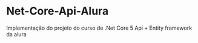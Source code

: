 # Net-Core-Api-Alura

Implementação do projeto do curso de .Net Core 5 Api + Entity framework da alura
